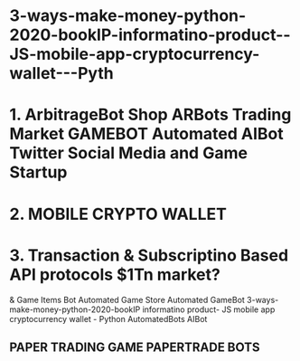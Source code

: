 # 3-ways-make-money-python-2020-bookIP-informatino-product--JS-mobile-app-cryptocurrency-wallet---Pyth
# 1. ArbitrageBot Shop ARBots Trading Market GAMEBOT Automated AIBot Twitter Social Media and Game Startup
# 2. MOBILE CRYPTO WALLET
# 3. Transaction & Subscriptino Based API protocols $1Tn market?

&amp; Game Items Bot Automated Game Store Automated GameBot 3-ways-make-money-python-2020-bookIP informatino product- JS mobile app cryptocurrency wallet - Python AutomatedBots AIBot
## PAPER TRADING GAME PAPERTRADE BOTS
